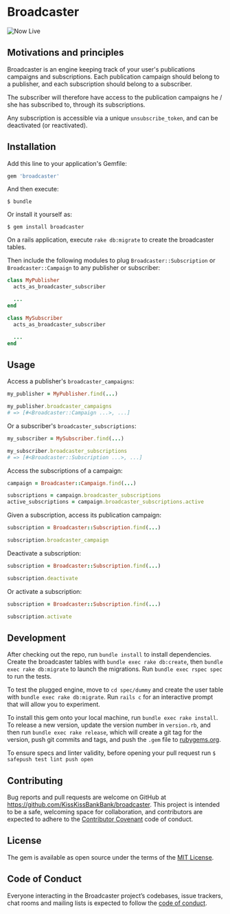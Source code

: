 # Broadcaster

![Now Live](https://media.giphy.com/media/fitufgTSd3KXObPIoi/giphy.gif)

## Motivations and principles
Broadcaster is an engine keeping track of your user's publications campaigns and subscriptions. Each publication campaign should belong to a publisher, and each subscription should belong to a subscriber.

The subscriber will therefore have access to the publication campaigns he / she has subscribed to, through its subscriptions.

Any subscription is accessible via a unique `unsubscribe_token`, and can be deactivated (or reactivated).

## Installation

Add this line to your application's Gemfile:

```ruby
gem 'broadcaster'
```

And then execute:

    $ bundle

Or install it yourself as:

    $ gem install broadcaster

On a rails application, execute `rake db:migrate` to create the broadcaster tables.

Then include the following modules to plug `Broadcaster::Subscription` or `Broadcaster::Campaign` to any publisher or subscriber:
```rb
class MyPublisher
  acts_as_broadcaster_subscriber

  ...
end
```
```rb
class MySubscriber
  acts_as_broadcaster_subscriber

  ...
end
```

## Usage
Access a publisher's `broadcaster_campaigns`:
```rb
my_publisher = MyPublisher.find(...)

my_publisher.broadcaster_campaigns
# => [#<Broadcaster::Campaign ...>, ...]
```

Or a subscriber's `broadcaster_subscriptions`:
```rb
my_subscriber = MySubscriber.find(...)

my_subscriber.broadcaster_subscriptions
# => [#<Broadcaster::Subscription ...>, ...]
```

Access the subscriptions of a campaign:
```rb
campaign = Broadcaster::Campaign.find(...)

subscriptions = campaign.broadcaster_subscriptions
active_subscriptions = campaign.broadcaster_subscriptions.active
```

Given a subscription, access its publication campaign:
```rb
subscription = Broadcaster::Subscription.find(...)

subscription.broadcaster_campaign
```

Deactivate a subscription:
```rb
subscription = Broadcaster::Subscription.find(...)

subscription.deactivate
```

Or activate a subscription:
```rb
subscription = Broadcaster::Subscription.find(...)

subscription.activate
```

## Development

After checking out the repo, run `bundle install` to install dependencies. Create the broadcaster tables with `bundle exec rake db:create`, then `bundle exec rake db:migrate` to launch the migrations. Run `bundle exec rspec spec` to run the tests.

To test the plugged engine, move to `cd spec/dummy` and create the user table with `bundle exec rake db:migrate`. Run `rails c` for an interactive prompt that will allow you to experiment.

To install this gem onto your local machine, run `bundle exec rake install`. To release a new version, update the version number in `version.rb`, and then run `bundle exec rake release`, which will create a git tag for the version, push git commits and tags, and push the `.gem` file to [rubygems.org](https://rubygems.org).

To ensure specs and linter validity, before opening your pull request run `$ safepush test lint push open`

## Contributing

Bug reports and pull requests are welcome on GitHub at https://github.com/KissKissBankBank/broadcaster. This project is intended to be a safe, welcoming space for collaboration, and contributors are expected to adhere to the [Contributor Covenant](http://contributor-covenant.org) code of conduct.

## License

The gem is available as open source under the terms of the [MIT License](https://opensource.org/licenses/MIT).

## Code of Conduct

Everyone interacting in the Broadcaster project’s codebases, issue trackers, chat rooms and mailing lists is expected to follow the [code of conduct](https://github.com/KissKissBankBank/broadcaster/blob/master/CODE_OF_CONDUCT.md).

